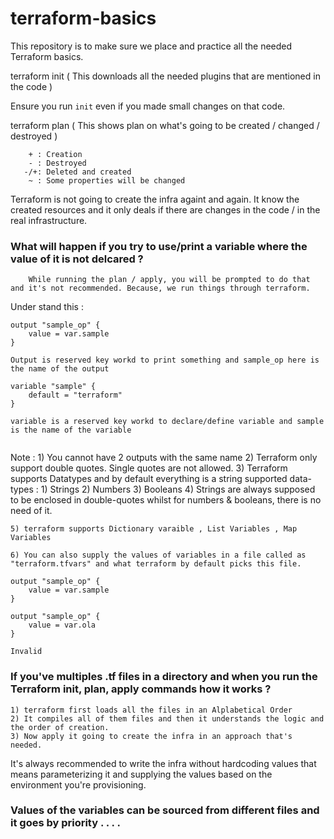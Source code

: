 # terraform-basics

This repository is to make sure we place and practice all the needed Terraform basics.


terraform init ( This downloads all the needed plugins that are mentioned in the code )

Ensure you run `init` even if you made small changes on that code.

terraform plan  ( This shows plan on what's going to be created / changed / destroyed )

```
    + : Creation 
    - : Destroyed
   -/+: Deleted and created 
    ~ : Some properties will be changed
```

Terraform is not going to create the infra againt and again. It know the created resources and it only deals if there are changes in the code / in the real infrastructure.



### What will happen if you try to use/print a variable where the value of it is not delcared ?
```
    While running the plan / apply, you will be prompted to do that and it's not recommended. Because, we run things through terraform.

```

Under stand this :
```
output "sample_op" {
    value = var.sample
}

Output is reserved key workd to print something and sample_op here is the name of the output

variable "sample" {
    default = "terraform"
}

variable is a reserved key workd to declare/define variable and sample is the name of the variable


```


Note :
    1) You cannot have 2 outputs with the same name
    2) Terraform only support double quotes. Single quotes are not allowed.
    3) Terraform supports Datatypes and by default everything is a string 
        supported data-types :
            1) Strings
            2) Numbers 
            3) Booleans
    4) Strings are always supposed to be enclosed in double-quotes whilst for numbers & booleans, there is no need of it.

    5) terraform supports Dictionary varaible , List Variables , Map Variables 

    6) You can also supply the values of variables in a file called as "terraform.tfvars" and what terraform by default picks this file.


```
output "sample_op" {
    value = var.sample
}

output "sample_op" {
    value = var.ola
}

Invalid

```

### If you've multiples .tf files in a directory and when you run the Terraform init, plan, apply commands how it works ?

    1) terraform first loads all the files in an Alplabetical Order 
    2) It compiles all of them files and then it understands the logic and the order of creation.
    3) Now apply it going to create the infra in an approach that's needed.


It's always recommended to write the infra without hardcoding values that means parameterizing it and supplying the values based on the environment you're provisioning.

### Values of the variables can be sourced from different files and it goes by priority . . . . 

